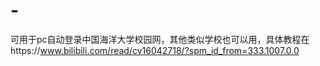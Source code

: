 # -
可用于pc自动登录中国海洋大学校园网，其他类似学校也可以用，具体教程在https://www.bilibili.com/read/cv16042718/?spm_id_from=333.1007.0.0
